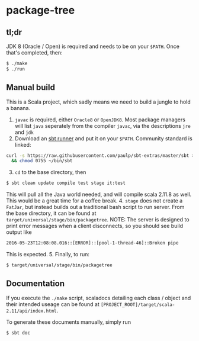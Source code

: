 # package-tree

## tl;dr
JDK 8 (Oracle / Open) is required and needs to be on your `$PATH`. Once that's completed, then:
```bash
$ ./make
$ ./run
```

## Manual build
This is a Scala project, which sadly means we need to build a jungle to hold a banana.

1. `javac` is required, either `Oracle8` or `OpenJDK8`. Most package managers will list `java` seperately from the compiler `javac`, via the descriptions `jre` and `jdk`
2. Download an [sbt runner](https://github.com/paulp/sbt-extras) and put it on your `$PATH`. Community standard is linked:
```bash
curl -s https://raw.githubusercontent.com/paulp/sbt-extras/master/sbt > ~/bin/sbt \
  && chmod 0755 ~/bin/sbt
```
3. `cd` to the base directory, then
```bash
$ sbt clean update compile test stage it:test
```
This will pull all the Java world needed, and will compile scala 2.11.8 as well. This would be a great time for a coffee break.
4. `stage` does not create a `FatJar`, but instead builds out a traditional bash script to run server. From the base directory, it can be found at `target/universal/stage/bin/packagetree`.
NOTE: The server is designed to print error messages when a client disconnects, so you should see build output like
```bash
2016-05-23T12:08:08.016::[ERROR]::[pool-1-thread-46]::Broken pipe
```
This is expected.
5. Finally, to run:
```bash
$ target/universal/stage/bin/packagetree
```

## Documentation
If you execute the `./make` script, scaladocs detailing each class / object and their intended useage
can be found at `[PROJECT_ROOT]/target/scala-2.11/api/index.html`.

To generate these documents manually, simply run
```bash
$ sbt doc
```
